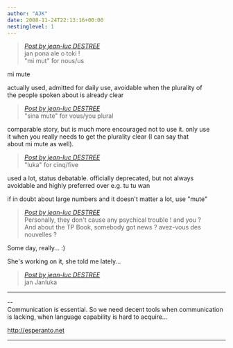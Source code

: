 ```yaml
---
author: "AJK"
date: 2008-11-24T22:13:16+00:00
nestinglevel: 1
---
```

> [_Post by jean-luc DESTREE_](/8IPQj10e/unknown#post1)  
> jan pona ale o toki !  
> "mi mut" for nous/us  
> 

mi mute  
  
actually used, admitted for daily use, avoidable when the plurality of  
the people spoken about is already clear  

> [_Post by jean-luc DESTREE_](/8IPQj10e/unknown#post1)  
> "sina mute" for vous/you plural  
> 

comparable story, but is much more encouraged not to use it. only use  
it when you really needs to get the plurality clear (I can say that  
about mi mute as well).  

> [_Post by jean-luc DESTREE_](/8IPQj10e/unknown#post1)  
> "luka" for cinq/five  
> 

used a lot, status debatable. officially deprecated, but not always  
avoidable and highly preferred over e.g. tu tu wan  
  
if in doubt about large numbers and it doesn't matter a lot, use "mute"  

> [_Post by jean-luc DESTREE_](/8IPQj10e/unknown#post1)  
> Personally, they don't cause any psychical trouble ! and you ?  
> And about the TP Book, somebody got news ? avez-vous des nouvelles ?  
> 

Some day, really... :)  
  
She's working on it, she told me lately...  

> [_Post by jean-luc DESTREE_](/8IPQj10e/unknown#post1)  
> jan Janluka  
> 

***

\--  
Communication is essential. So we need decent tools when communication  
is lacking, when language capability is hard to acquire...  
  
http://esperanto.net  


***